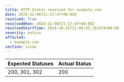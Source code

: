```yaml
---
title: HTTP Status resolved for example.com
date: 2024-12-06T21:17:47+00:00Z
resolved: True
resolvedWhen: 2024-12-06T21:17:47+00:00Z
resolvedStartTime: 2024-10-25T21:09:43.191474+00:00
severity: notice
affected:
  - example.com
section: issue
---
```


| Expected Statuses | Actual Status  |
|-------------------|----------------|
| 200, 301, 302 | 200 |
